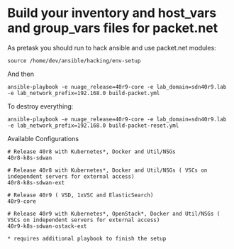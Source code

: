 # Build your inventory and host_vars and group_vars files for packet.net

As pretask you should run to hack ansible and use packet.net modules: 
```
source /home/dev/ansible/hacking/env-setup
```
And then
```
ansible-playbook -e nuage_release=40r9-core -e lab_domain=sdn40r9.lab -e lab_network_prefix=192.168.0 build-packet.yml
```

To destroy everything:
```
ansible-playbook -e nuage_release=40r9-core -e lab_domain=sdn40r9.lab -e lab_network_prefix=192.168.0 build-packet-reset.yml
```

Available Configurations
```
# Release 40r8 with Kubernetes*, Docker and Util/NSGs
40r8-k8s-sdwan

# Release 40r8 with Kubernetes*, Docker and Util/NSGs ( VSCs on independent servers for external access)
40r8-k8s-sdwan-ext

# Release 40r9 ( VSD, 1xVSC and ElasticSearch)
40r9-core

# Release 40r9 with Kubernetes*, OpenStack*, Docker and Util/NSGs ( VSCs on independent servers for external access)
40r9-k8s-sdwan-ostack-ext

* requires additional playbook to finish the setup
```
